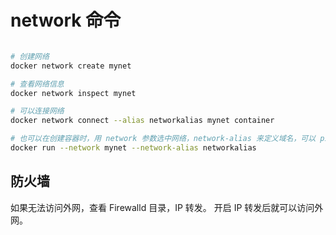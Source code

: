 # network 命令

```bash

# 创建网络
docker network create mynet

# 查看网络信息
docker network inspect mynet

# 可以连接网络
docker network connect --alias networkalias mynet container

# 也可以在创建容器时，用 network 参数选中网络，network-alias 来定义域名，可以 ping networkname 通。
docker run --network mynet --network-alias networkalias
```

## 防火墙

如果无法访问外网，查看 Firewalld 目录，IP 转发。
开启 IP 转发后就可以访问外网。
